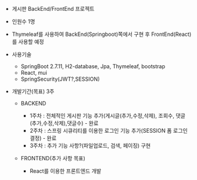 * 게시판 BackEnd/FrontEnd 프로젝트

* 인원수 1명


* Thymeleaf를 사용하여 BackEnd(Springboot)쪽에서 구현 후 FrontEnd(React)를 사용할 예정

* 사용기술
  * SpringBoot 2.7.11, H2-database, Jpa, Thymeleaf, bootstrap
  * React, mui
  * SpringSecurity(JWT?,SESSION)


* 개발기간(목표) 3주
  * BACKEND
    * 1주차 : 전체적인 게시판 기능 추가(게시글(추가,수정,삭제), 조회수, 댓글(추가,수정,삭제),댓글수) - 완료
    * 2주차 : 스프링 시큐리티를 이용한 로그인 기능 추가(SESSION 폼 로그인 결정) - 완료
    * 3주차 : 추가 기능 사항?(파일업로드, 검색, 페이징) 구현


  * FRONTEND(추가 사항 목표)
    * React를 이용한 프론트엔드 개발

